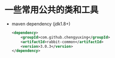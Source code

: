# 一些常用公共的类和工具

- maven dependency (jdk1.8+)

  ```xml
  <dependency>
      <groupId>com.github.chengyuxing</groupId>
      <artifactId>rabbit-common</artifactId>
      <version>3.0.3</version>
  </dependency>
  ```

